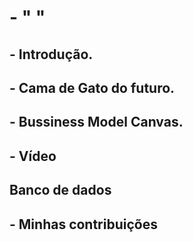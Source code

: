 # - " "

## - Introdução.


## - Cama de Gato do futuro.

## - Bussiness Model Canvas.

## - Vídeo

## Banco de dados 

## - Minhas contribuições

